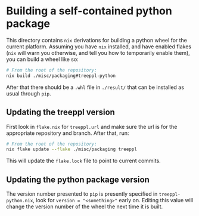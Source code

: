 # Building a self-contained python package

This directory contains `nix` derivations for building a python wheel
for the current platform. Assuming you have `nix` installed, and have
enabled flakes (`nix` will warn you otherwise, and tell you how to
temporarily enable them), you can build a wheel like so:

```bash
# From the root of the repository:
nix build ./misc/packaging#treeppl-python
```

After that there should be a `.whl` file in `./result/` that can be
installed as usual through `pip`.


## Updating the treeppl version

First look in `flake.nix` for `treeppl.url` and make sure the url is
for the appropriate repository and branch. After that, run:

```bash
# From the root of the repository:
nix flake update --flake ./misc/packaging treeppl
```

This will update the `flake.lock` file to point to current commits.

## Updating the python package version

The version number presented to `pip` is presently specified in
`treeppl-python.nix`, look for `version = "<something>"` early
on. Editing this value will change the version number of the wheel the
next time it is built.

